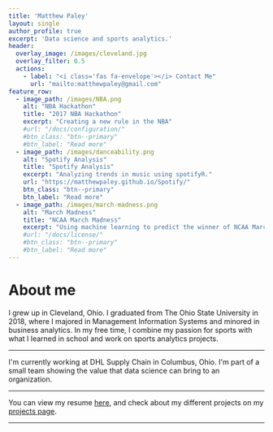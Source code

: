 ```yaml
---
title: 'Matthew Paley'
layout: single
author_profile: true
excerpt: 'Data science and sports analytics.'
header:
  overlay_image: /images/cleveland.jpg
  overlay_filter: 0.5
  actions:
    - label: "<i class='fas fa-envelope'></i> Contact Me"
      url: "mailto:matthewpaley@gmail.com"
feature_row:
  - image_path: /images/NBA.png
    alt: "NBA Hackathon"
    title: "2017 NBA Hackathon"
    excerpt: "Creating a new rule in the NBA"
    #url: "/docs/configuration/"
    #btn_class: "btn--primary"
    #btn_label: "Read more"
  - image_path: /images/danceability.png
    alt: "Spotify Analysis"
    title: "Spotify Analysis"
    excerpt: "Analyzing trends in music using spotifyR."
    url: "https://matthewpaley.github.io/Spotify/"
    btn_class: "btn--primary"
    btn_label: "Read more"
  - image_path: /images/march-madness.png
    alt: "March Madness"
    title: "NCAA March Madness"
    excerpt: "Using machine learning to predict the winner of NCAA March Madness"
    #url: "/docs/license/"
    #btn_class: "btn--primary"
    #btn_label: "Read more"      
---
```


# About me

I grew up in Cleveland, Ohio. I graduated from The Ohio State University in 2018, where I majored in Management Information Systems and minored in business analytics. In my free time, I combine my passion for sports with what I learned in school and work on sports analytics projects. 

---

I'm currently working at DHL Supply Chain in Columbus, Ohio. I'm part of a small team showing the value that data science can bring to an organization. 

---

You can view my resume [here](https://matthewpaley.github.io/resume/), and check about my different projects on my [projects page](https://matthewpaley.github.io/projects/). 

---

<!---
**Here are a few projects that I'm proud of**
{% include feature_row %}
-->